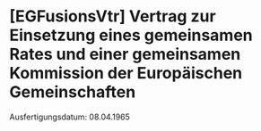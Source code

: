 # [EGFusionsVtr] Vertrag zur Einsetzung eines gemeinsamen Rates und einer gemeinsamen Kommission der Europäischen Gemeinschaften

Ausfertigungsdatum: 08.04.1965

 